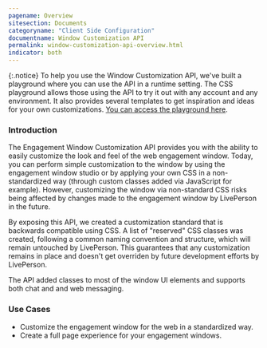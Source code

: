 ```yaml
---
pagename: Overview
sitesection: Documents
categoryname: "Client Side Configuration"
documentname: Window Customization API
permalink: window-customization-api-overview.html
indicator: both
---
```


{:.notice}
To help you use the Window Customization API, we've built a playground where you can use the API in a runtime setting. The CSS playground allows those using the API to try it out with any account and any environment. It also provides several templates to get inspiration and ideas for your own customizations. [You can access the playground here](/assets/css-playground/).

### Introduction

The Engagement Window Customization API provides you with the ability to easily customize the look and feel of the web engagement window. Today, you can perform simple customization to the window by using the engagement window studio or by applying your own CSS in a non-standardized way (through custom classes added via JavaScript for example). However, customizing the window via non-standard CSS risks being affected by changes made to the engagement window by LivePerson in the future.

By exposing this API, we created a customization standard that is backwards compatible using CSS. A list of "reserved" CSS classes was created, following a common naming convention and structure, which will remain untouched by LivePerson. This guarantees that any customization remains in place and doesn't get overriden by future development efforts by LivePerson.

The API added classes to most of the window UI elements and supports both chat and and web messaging.

### Use Cases

* Customize the engagement window for the web in a standardized way.
* Create a full page experience for your engagement windows.

